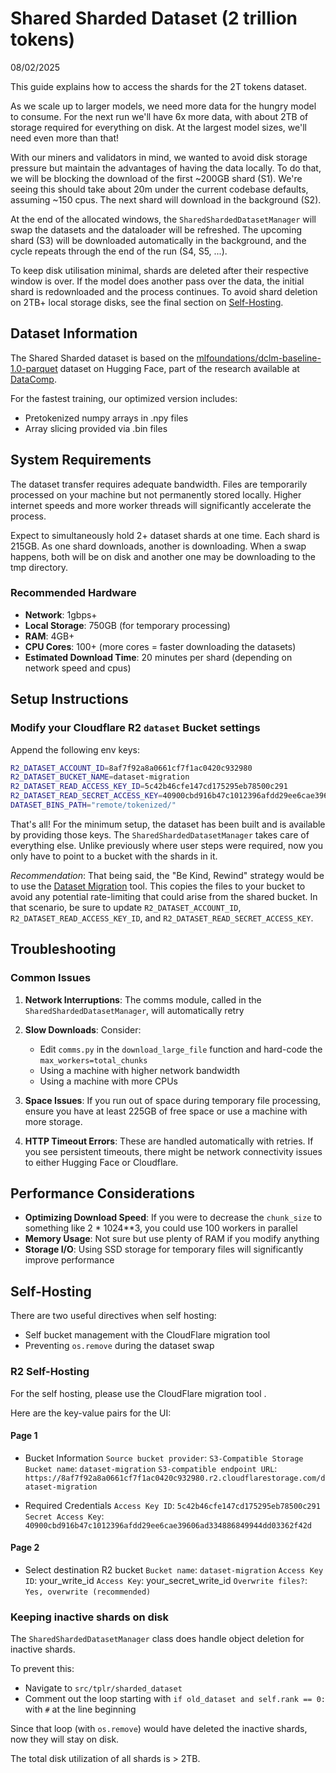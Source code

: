 # Shared Sharded Dataset (2 trillion tokens)
08/02/2025

This guide explains how to access the shards for the 2T tokens dataset. 

As we scale up to larger models, we need more data for the hungry model to consume. For the next run we'll have 6x more data, with about 2TB of storage required for everything on disk. At the largest model sizes, we'll need even more than that! 

With our miners and validators in mind, we wanted to avoid disk storage pressure but maintain the advantages of having the data locally. To do that, we will be blocking the download of the first ~200GB shard (S1). We're seeing this should take about 20m under the current codebase defaults, assuming ~150 cpus. The next shard will download in the background (S2). 

At the end of the allocated windows, the `SharedShardedDatasetManager` will swap the datasets and the dataloader will be refreshed. The upcoming shard (S3) will be downloaded automatically in the background, and the cycle repeats through the end of the run (S4, S5, ...).

To keep disk utilisation minimal, shards are deleted after their respective window is over. If the model does another pass over the data, the initial shard is redownloaded and the process continues. To avoid shard deletion on 2TB+ local storage disks, see the final section on [Self-Hosting](#self-hosting).

## Dataset Information

The Shared Sharded dataset is based on the [mlfoundations/dclm-baseline-1.0-parquet](https://huggingface.co/datasets/mlfoundations/dclm-baseline-1.0-parquet) dataset on Hugging Face, part of the research available at [DataComp](https://data.commoncrawl.org/contrib/datacomp/index.html).

For the fastest training, our optimized version includes:

- Pretokenized numpy arrays in .npy files
- Array slicing provided via .bin files

## System Requirements

The dataset transfer requires adequate bandwidth. Files are temporarily processed on your machine but not permanently stored locally. Higher internet speeds and more worker threads will significantly accelerate the process.

Expect to simultaneously hold 2+ dataset shards at one time. Each shard is 215GB. As one shard downloads, another is downloading. When a swap happens, both will be on disk and another one may be downloading to the tmp directory.

### Recommended Hardware

- **Network**: 1gbps+
- **Local Storage**: 750GB (for temporary processing)
- **RAM**: 4GB+
- **CPU Cores**: 100+ (more cores = faster downloading the datasets)
- **Estimated Download Time**: 20 minutes per shard (depending on network speed and cpus)

## Setup Instructions

### Modify your Cloudflare R2 `dataset` Bucket settings

Append the following env keys:
```bash
R2_DATASET_ACCOUNT_ID=8af7f92a8a0661cf7f1ac0420c932980
R2_DATASET_BUCKET_NAME=dataset-migration
R2_DATASET_READ_ACCESS_KEY_ID=5c42b46cfe147cd175295eb78500c291
R2_DATASET_READ_SECRET_ACCESS_KEY=40900cbd916b47c1012396afdd29ee6cae39606ad334886849944dd03362f42d
DATASET_BINS_PATH="remote/tokenized/"
```

That's all! For the minimum setup, the dataset has been built and is available by providing those keys. The `SharedShardedDatasetManager` takes care of everything else. Unlike previously where user steps were required, now you only have to point to a bucket with the shards in it.

*Recommendation*:
That being said, the "Be Kind, Rewind" strategy would be to use the [Dataset Migration](#dataset-migration) tool. This copies the files to your bucket to avoid any potential rate-limiting that could arise from the shared bucket. In that scenario, be sure to update `R2_DATASET_ACCOUNT_ID`, `R2_DATASET_READ_ACCESS_KEY_ID`, and `R2_DATASET_READ_SECRET_ACCESS_KEY`.

## Troubleshooting

### Common Issues

1. **Network Interruptions**: The comms module, called in the `SharedShardedDatasetManager`, will automatically retry 

2. **Slow Downloads**: Consider:
   - Edit `comms.py` in the `download_large_file` function and hard-code the `max_workers=total_chunks`
   - Using a machine with higher network bandwidth
   - Using a machine with more CPUs

3. **Space Issues**: If you run out of space during temporary file processing, ensure you have at least 225GB of free space or use a machine with more storage.

4. **HTTP Timeout Errors**: These are handled automatically with retries. If you see persistent timeouts, there might be network connectivity issues to either Hugging Face or Cloudflare.

## Performance Considerations

- **Optimizing Download Speed**: If you were to decrease the `chunk_size` to something like 2 * 1024**3, you could use 100 workers in parallel 
- **Memory Usage**: Not sure but use plenty of RAM if you modify anything
- **Storage I/O**: Using SSD storage for temporary files will significantly improve performance

## Self-Hosting <a name="self-hosting"></a>

There are two useful directives when self hosting: 
- Self bucket management with the CloudFlare migration tool 
- Preventing `os.remove` during the dataset swap

### R2 Self-Hosting <a name="dataset-migration"></a>
For the self hosting, please use the CloudFlare migration tool . 

Here are the key-value pairs for the UI:
#### Page 1
- Bucket Information
`Source bucket provider`: `S3-Compatible Storage`
`Bucket name`: `dataset-migration`
`S3-compatible endpoint URL`: `https://8af7f92a8a0661cf7f1ac0420c932980.r2.cloudflarestorage.com/dataset-migration`

- Required Credentials
`Access Key ID`: `5c42b46cfe147cd175295eb78500c291`
`Secret Access Key`: `40900cbd916b47c1012396afdd29ee6cae39606ad334886849944dd03362f42d`

#### Page 2
- Select destination R2 bucket
`Bucket name`: `dataset-migration`
`Access Key ID`: your_write_id
`Access Key`: your_secret_write_id
`Overwrite files?`: `Yes, overwrite (recommended)`

### Keeping inactive shards on disk
The `SharedShardedDatasetManager` class does handle object deletion for inactive shards. 

To prevent this:
* Navigate to `src/tplr/sharded_dataset` 
* Comment out the loop starting with `if old_dataset and self.rank == 0:` with `#` at the line beginning

Since that loop (with `os.remove`) would have deleted the inactive shards, now they will stay on disk. 

The total disk utilization of all shards is > 2TB. 
